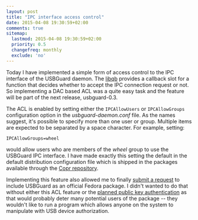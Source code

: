 ```yaml
---
layout: post
title: "IPC interface access control"
date: 2015-04-08 19:30:59+02:00
comments: true
sitemap:
  lastmod: 2015-04-08 19:30:59+02:00
  priority: 0.5
  changefreq: monthly
  exclude: 'no'
---
```


Today I have implemented a simple form of access control to the IPC interface of the USBGuard daemon. The [libqb](https://github.com/ClusterLabs/libqb) provides a callback slot for a function that decides whether to accept the IPC connection request or not. So implementing a DAC based ACL was a quite easy task and the feature will be part of the next release, usbguard-0.3.

The ACL is enabled by setting either the `IPCAllowUsers` or `IPCAllowGroups` configuration option in the *usbguard-daemon.conf* file. As the names suggest, it's possible to specify more than one user or group. Multiple items are expected to be separated by a space character. For example, setting:

    IPCAllowGroups=wheel

would allow users who are members of the *wheel* group to use the USBGuard IPC interface. I have made exactly this setting the default in the default distribution configuration file which is shipped in the packages available through the [Copr repository](https://copr.fedoraproject.org/coprs/mildew/usbguard/).

Implementing this feature also allowed me to finally [submit a request](https://bugzilla.redhat.com/show_bug.cgi?id=1209971) to include USBGuard as an official Fedora package. I didn't wanted to do that without either this ACL feature or the [planned public key authentication](https://github.com/dkopecek/usbguard/issues/8) as that would probably deter many potential users of the package -- they wouldn't like to run a program which allows anyone on the system to manipulate with USB device authorization.
